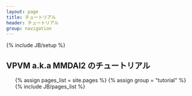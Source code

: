 ```yaml
---
layout: page
title: チュートリアル
header: チュートリアル
group: navigation
---
```

{% include JB/setup %}

VPVM a.k.a MMDAI2 のチュートリアル
----------------------------------

<ul>
  {% assign pages_list = site.pages %}
  {% assign group = "tutorial" %}
  {% include JB/pages_list %}
</ul>

